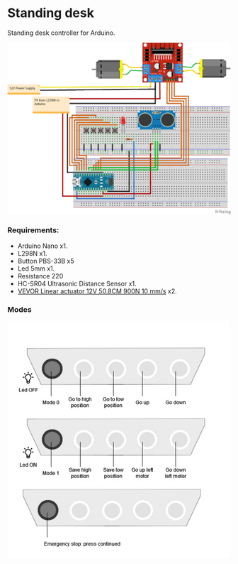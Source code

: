 # Standing desk

Standing desk controller for Arduino.

![pcb](img/standing_desk_bb.png)

### Requirements:

- Arduino Nano x1.
- L298N x1.
- Button PBS-33B x5
- Led 5mm x1.
- Resistance 220
- HC-SR04 Ultrasonic Distance Sensor x1.
- [VEVOR Linear actuator 12V 50.8CM 900N 10 mm/s](https://a.aliexpress.com/_EwHOAv7) x2.

### Modes

![modes](img/standing-desk-modes.jpg)
